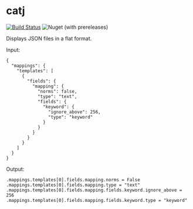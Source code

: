 # catj

[![Build Status](https://dev.azure.com/mattleibow/OpenSource/_apis/build/status/catj?branchName=master)](https://dev.azure.com/mattleibow/OpenSource/_build/latest?definitionId=17&branchName=master) ![Nuget (with prereleases)](https://img.shields.io/nuget/vpre/catj.svg) 

Displays JSON files in a flat format.

Input:

```
{
  "mappings": {
    "templates": [
      {
        "fields": {
          "mapping": {
            "norms": false,
            "type": "text",
            "fields": {
              "keyword": {
                "ignore_above": 256,
                "type": "keyword"
              }
            }
          }
        }
      }
    ]
  }
}
```

Output:

```
.mappings.templates[0].fields.mapping.norms = False
.mappings.templates[0].fields.mapping.type = "text"
.mappings.templates[0].fields.mapping.fields.keyword.ignore_above = 256
.mappings.templates[0].fields.mapping.fields.keyword.type = "keyword"
```
